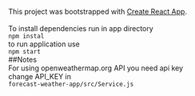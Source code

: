 This project was bootstrapped with [Create React App](https://github.com/facebookincubator/create-react-app).
<br>
<br>To install dependencies run in app directory<br>
`npm instal`
<br>to run application use<br>
`npm start`
<br>
##Notes
<br>For using openweathermap.org API you need api key
<br>change API_KEY in<br>
`forecast-weather-app/src/Service.js`
